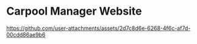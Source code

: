 # Carpool Manager Website

https://github.com/user-attachments/assets/2d7c8d6e-6268-4f6c-af7d-00cdd86ae9b6

